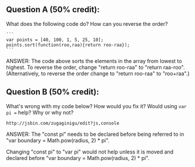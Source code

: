 ## Question A (50% credit): 

What does the following code do?  How can you reverse the order?

    ```
    var points = [40, 100, 1, 5, 25, 10];
    points.sort(function(roo,raa){return roo-raa});
    ```

ANSWER:
The code above sorts the elements in the array from lowest to highest.
To reverse the order, change "return roo-raa" to "return raa-roo".
(Alternatively, to reverse the order change to "return roo-raa" to "roo+raa".)


## Question B (50% credit): 

What's wrong with my code below?  How would you fix it?  Would using `var pi =` help? Why or why not?

    http://jsbin.com/zugaginigu/edit?js,console
    
ANSWER:
The "const pi" needs to be declared before being referred to in "var boundary = Math.pow(radius, 2) * pi".

Changing "const pi" to "var pi" would not help unless it is moved and declared before "var boundary = Math.pow(radius, 2) * pi".

<!-- Correct! 100% -->